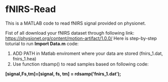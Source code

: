 # fNIRS-Read
This is a MATLAB code to read fNIRS signal provided on physionet.

Fist of all download your fNIRS dataset through following link: <https://physionet.org/content/motion-artifact/1.0.0/>
Here is step-by-step toturial to run **Import Data.m** code:

1. ADD PATH in Matlab enviroment where your data are stored (fnirs_1.dat, fnirs_1.hea)
2. Use function rdsamp() to read samples based on following code: 

**[signal,Fs,tm]=[signal, fs, tm] = rdsamp('fnirs_1.dat');**



            
         
 
